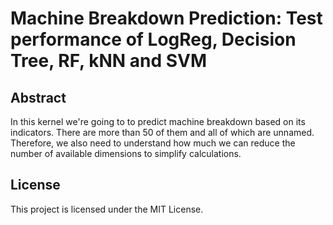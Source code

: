 # Machine Breakdown Prediction: Test performance of LogReg, Decision Tree, RF, kNN  and SVM

## Abstract

In this kernel we're going to to predict machine breakdown based on its indicators. There are more than 50 of them and all of which are unnamed. Therefore, we also need to understand how much we can reduce the number of available dimensions to simplify calculations.

## License
This project is licensed under the MIT License.
